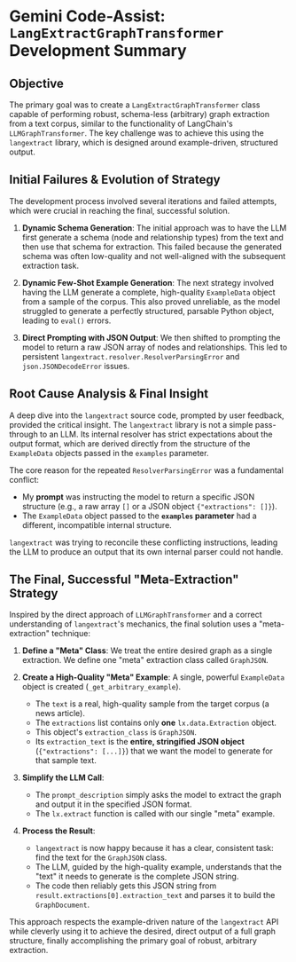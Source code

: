 # Gemini Code-Assist: `LangExtractGraphTransformer` Development Summary

## Objective

The primary goal was to create a `LangExtractGraphTransformer` class capable of performing robust, schema-less (arbitrary) graph extraction from a text corpus, similar to the functionality of LangChain's `LLMGraphTransformer`. The key challenge was to achieve this using the `langextract` library, which is designed around example-driven, structured output.

## Initial Failures & Evolution of Strategy

The development process involved several iterations and failed attempts, which were crucial in reaching the final, successful solution.

1.  **Dynamic Schema Generation**: The initial approach was to have the LLM first generate a schema (node and relationship types) from the text and then use that schema for extraction. This failed because the generated schema was often low-quality and not well-aligned with the subsequent extraction task.

2.  **Dynamic Few-Shot Example Generation**: The next strategy involved having the LLM generate a complete, high-quality `ExampleData` object from a sample of the corpus. This also proved unreliable, as the model struggled to generate a perfectly structured, parsable Python object, leading to `eval()` errors.

3.  **Direct Prompting with JSON Output**: We then shifted to prompting the model to return a raw JSON array of nodes and relationships. This led to persistent `langextract.resolver.ResolverParsingError` and `json.JSONDecodeError` issues.

## Root Cause Analysis & Final Insight

A deep dive into the `langextract` source code, prompted by user feedback, provided the critical insight. The `langextract` library is not a simple pass-through to an LLM. Its internal resolver has strict expectations about the output format, which are derived directly from the structure of the `ExampleData` objects passed in the `examples` parameter.

The core reason for the repeated `ResolverParsingError` was a fundamental conflict:
- My **prompt** was instructing the model to return a specific JSON structure (e.g., a raw array `[]` or a JSON object `{"extractions": []}`).
- The `ExampleData` object passed to the **`examples` parameter** had a different, incompatible internal structure.

`langextract` was trying to reconcile these conflicting instructions, leading the LLM to produce an output that its own internal parser could not handle.

## The Final, Successful "Meta-Extraction" Strategy

Inspired by the direct approach of `LLMGraphTransformer` and a correct understanding of `langextract`'s mechanics, the final solution uses a "meta-extraction" technique:

1.  **Define a "Meta" Class**: We treat the entire desired graph as a single extraction. We define one "meta" extraction class called `GraphJSON`.

2.  **Create a High-Quality "Meta" Example**: A single, powerful `ExampleData` object is created (`_get_arbitrary_example`).
    - The `text` is a real, high-quality sample from the target corpus (a news article).
    - The `extractions` list contains only **one** `lx.data.Extraction` object.
    - This object's `extraction_class` is `GraphJSON`.
    - Its `extraction_text` is the **entire, stringified JSON object** (`{"extractions": [...]}`) that we want the model to generate for that sample text.

3.  **Simplify the LLM Call**:
    - The `prompt_description` simply asks the model to extract the graph and output it in the specified JSON format.
    - The `lx.extract` function is called with our single "meta" example.

4.  **Process the Result**:
    - `langextract` is now happy because it has a clear, consistent task: find the text for the `GraphJSON` class.
    - The LLM, guided by the high-quality example, understands that the "text" it needs to generate is the complete JSON string.
    *   The code then reliably gets this JSON string from `result.extractions[0].extraction_text` and parses it to build the `GraphDocument`.

This approach respects the example-driven nature of the `langextract` API while cleverly using it to achieve the desired, direct output of a full graph structure, finally accomplishing the primary goal of robust, arbitrary extraction.
